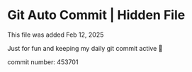 # Git Auto Commit | Hidden File

This file was added Feb 12, 2025

Just for fun and keeping my daily git commit active 🤪

commit number: 453701
